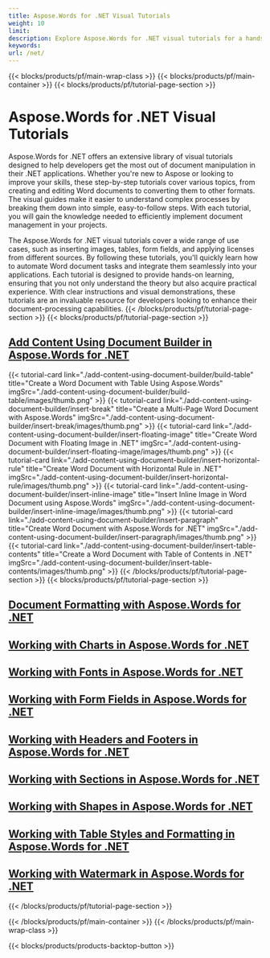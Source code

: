 ```yaml
---
title: Aspose.Words for .NET Visual Tutorials 
weight: 10
limit:
description: Explore Aspose.Words for .NET visual tutorials for a hands-on approach to mastering document manipulation and integration in your .NET applications.
keywords:
url: /net/
---
```

{{< blocks/products/pf/main-wrap-class >}}
{{< blocks/products/pf/main-container >}}
{{< blocks/products/pf/tutorial-page-section >}}

# Aspose.Words for .NET Visual Tutorials
 
Aspose.Words for .NET offers an extensive library of visual tutorials designed to help developers get the most out of document manipulation in their .NET applications. Whether you're new to Aspose or looking to improve your skills, these step-by-step tutorials cover various topics, from creating and editing Word documents to converting them to other formats. The visual guides make it easier to understand complex processes by breaking them down into simple, easy-to-follow steps. With each tutorial, you will gain the knowledge needed to efficiently implement document management in your projects.
 
The Aspose.Words for .NET visual tutorials cover a wide range of use cases, such as inserting images, tables, form fields, and applying licenses from different sources. By following these tutorials, you'll quickly learn how to automate Word document tasks and integrate them seamlessly into your applications. Each tutorial is designed to provide hands-on learning, ensuring that you not only understand the theory but also acquire practical experience. With clear instructions and visual demonstrations, these tutorials are an invaluable resource for developers looking to enhance their document-processing capabilities.
{{< /blocks/products/pf/tutorial-page-section >}}
{{< blocks/products/pf/tutorial-page-section >}}
## [Add Content Using Document Builder in Aspose.Words for .NET](./add-content-using-document-builder)
{{< tutorial-card link="./add-content-using-document-builder/build-table" title="Create a Word Document with Table Using Aspose.Words" imgSrc="./add-content-using-document-builder/build-table/images/thumb.png" >}}
{{< tutorial-card link="./add-content-using-document-builder/insert-break" title="Create a Multi-Page Word Document with Aspose.Words" imgSrc="./add-content-using-document-builder/insert-break/images/thumb.png" >}}
{{< tutorial-card link="./add-content-using-document-builder/insert-floating-image" title="Create Word Document with Floating Image in .NET" imgSrc="./add-content-using-document-builder/insert-floating-image/images/thumb.png" >}}
{{< tutorial-card link="./add-content-using-document-builder/insert-horizontal-rule" title="Create Word Document with Horizontal Rule in .NET" imgSrc="./add-content-using-document-builder/insert-horizontal-rule/images/thumb.png" >}}
{{< tutorial-card link="./add-content-using-document-builder/insert-inline-image" title="Insert Inline Image in Word Document using Aspose.Words" imgSrc="./add-content-using-document-builder/insert-inline-image/images/thumb.png" >}}
{{< tutorial-card link="./add-content-using-document-builder/insert-paragraph" title="Create Word Document with Aspose.Words for .NET" imgSrc="./add-content-using-document-builder/insert-paragraph/images/thumb.png" >}}
{{< tutorial-card link="./add-content-using-document-builder/insert-table-contents" title="Create a Word Document with Table of Contents in .NET" imgSrc="./add-content-using-document-builder/insert-table-contents/images/thumb.png" >}}
{{< /blocks/products/pf/tutorial-page-section >}}
{{< blocks/products/pf/tutorial-page-section >}}
## [Document Formatting with Aspose.Words for .NET](./document-formatting)
## [Working with Charts in Aspose.Words for .NET](./working-with-charts)
## [Working with Fonts in Aspose.Words for .NET](./working-with-fonts)
## [Working with Form Fields in Aspose.Words for .NET](./working-with-form-fields)
## [Working with Headers and Footers in Aspose.Words for .NET](./working-with-headers-and-footers)
## [Working with Sections in Aspose.Words for .NET](./working-with-section)
## [Working with Shapes in Aspose.Words for .NET](./working-with-shapes)
## [Working with Table Styles and Formatting in Aspose.Words for .NET](./working-with-table-styles-and-formatting)
## [Working with Watermark in Aspose.Words for .NET](./working-with-watermark)
{{< /blocks/products/pf/tutorial-page-section >}}

{{< /blocks/products/pf/main-container >}}
{{< /blocks/products/pf/main-wrap-class >}}

{{< blocks/products/products-backtop-button >}}